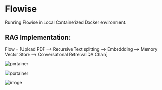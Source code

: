 # Flowise

Running Flowise in Local Containerized Docker environment.  

## RAG Implementation:  

Flow = [Upload PDF --> Recursive Text splitting --> Embeddding --> Memory Vector Store --> Conversational Retreival QA Chain]

![portainer](https://github.com/subzero11/Flowise/assets/16353348/81723300-d926-4939-8af1-cbbba9e13a64)

![portainer](https://github.com/subzero11/Flowise/assets/16353348/f2902d9b-fd17-44d3-9697-69045c426848)

![image](https://github.com/subzero11/Flowise/assets/16353348/9011b067-6c70-491a-81e5-770fb5467b7d)
